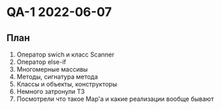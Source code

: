# QA-1 2022-06-07 #
## План ## 
1) Оператор swich и класс Scanner
2) Оператор else-if
3) Многомерные массивы
4) Методы, сигнатура метода
5) Классы и объекты, конструкторы
6) Немного затронули ТЗ
7) Посмотрели что такое Map'а и какие реализации вообще бывают